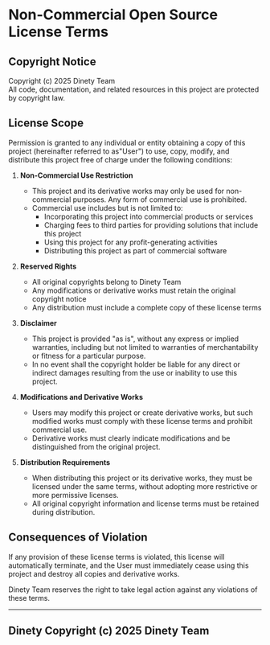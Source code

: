 # Non-Commercial Open Source License Terms

## Copyright Notice
Copyright (c) 2025 Dinety Team  
All code, documentation, and related resources in this project are protected by copyright law.

## License Scope
Permission is granted to any individual or entity obtaining a copy of this project (hereinafter referred to as"User") to use, copy, modify, and distribute this project free of charge under the following conditions:

1. **Non-Commercial Use Restriction**
   - This project and its derivative works may only be used for non-commercial purposes. Any form of commercial use is prohibited.
   - Commercial use includes but is not limited to:
     - Incorporating this project into commercial products or services
     - Charging fees to third parties for providing solutions that include this project
     - Using this project for any profit-generating activities
     - Distributing this project as part of commercial software

2. **Reserved Rights**
   - All original copyrights belong to Dinety Team
   - Any modifications or derivative works must retain the original copyright notice
   - Any distribution must include a complete copy of these license terms

3. **Disclaimer**
   - This project is provided "as is", without any express or implied warranties, including but not limited to warranties of merchantability or fitness for a particular purpose.
   - In no event shall the copyright holder be liable for any direct or indirect damages resulting from the use or inability to use this project.

4. **Modifications and Derivative Works**
   - Users may modify this project or create derivative works, but such modified works must comply with these license terms and prohibit commercial use.
   - Derivative works must clearly indicate modifications and be distinguished from the original project.

5. **Distribution Requirements**
   - When distributing this project or its derivative works, they must be licensed under the same terms, without adopting more restrictive or more permissive licenses.
   - All original copyright information and license terms must be retained during distribution.

## Consequences of Violation
If any provision of these license terms is violated, this license will automatically terminate, and the User must immediately cease using this project and destroy all copies and derivative works.

Dinety Team reserves the right to take legal action against any violations of these terms.

___

## Dinety Copyright (c) 2025 Dinety Team